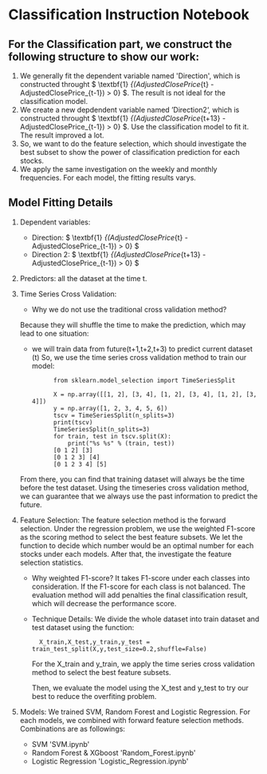 # Classification Instruction Notebook

## For the Classification part, we construct the following structure to show our work:
1. We generally fit the dependent variable named 'Direction', which is constructed throught $ \textbf{1} _{(AdjustedClosePrice_{t} - AdjustedClosePrice_{t-1}) > 0} $. The result is not ideal for the classification model.
2. We create a new depdendent variable named ’Direction2‘, which is constructed throught $ \textbf{1} _{(AdjustedClosePrice_{t+13} - AdjustedClosePrice_{t-1}) > 0} $. Use the classification model to fit it. The result improved a lot.
3. So, we want to do the feature selection, which should investigate the best subset to show the power of classification prediction for each stocks.
4. We apply the same investigation on the weekly and monthly frequencies. For each model, the fitting results varys. 


## Model Fitting Details
1. Dependent variables: 
    - Direction: $ \textbf{1} _{(AdjustedClosePrice_{t} - AdjustedClosePrice_{t-1}) > 0} $
    - Direction 2: $ \textbf{1} _{(AdjustedClosePrice_{t+13} - AdjustedClosePrice_{t-1}) > 0} $

2. Predictors: all the dataset at the time t.

3. Time Series Cross Validation:
    - Why we do not use the traditional cross validation method? 
    
    Because they will shuffle the time to make the prediction, which may lead to one situation:
    
    - we will train data from future(t+1,t+2,t+3) to predict current dataset (t)
    So, we use the time series cross validation method to train our model:

                from sklearn.model_selection import TimeSeriesSplit

                X = np.array([[1, 2], [3, 4], [1, 2], [3, 4], [1, 2], [3, 4]])
                y = np.array([1, 2, 3, 4, 5, 6])
                tscv = TimeSeriesSplit(n_splits=3)
                print(tscv)  
                TimeSeriesSplit(n_splits=3)
                for train, test in tscv.split(X):
                    print("%s %s" % (train, test))
                [0 1 2] [3]
                [0 1 2 3] [4]
                [0 1 2 3 4] [5]
    
    From there, you can find that training dataset will always be the time before the test dataset. Using the timeseries cross validation method, we can guarantee that we always use the past information to predict the future.


4. Feature Selection:
    The feature selection method is the forward selection. Under the regression problem, we use the weighted F1-score as the scoring method to select the best feature subsets. We let the function to decide which number would be an optimal number for each stocks under each models. After that, the investigate the feature selection statistics.
    - Why weighted F1-score? It takes F1-score under each classes into consideration. If the F1-score for each class is not balanced. The evaluation method will add penalties the final classification result, which will decrease the performance score. 

    - Technique Details:
    We divide the whole dataset into train dataset and test dataset using the function:

            X_train,X_test,y_train,y_test = train_test_split(X,y,test_size=0.2,shuffle=False)
    
        For the X_train and y_train, we apply the time series cross validation method to select the best feature subsets. 
        
        Then, we evaluate the model using the X_test and y_test to try our best to reduce the overfiting problem.



5. Models:
    We trained SVM, Random Forest and Logistic Regression. For each models, we combined with forward feature selection methods. Combinations are as followings:
    - SVM 'SVM.ipynb'
    - Random Forest & XGboost 'Random_Forest.ipynb'
    - Logistic Regression 'Logistic_Regression.ipynb'
